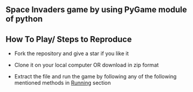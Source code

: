 ## Space Invaders game by using PyGame module of python


## How To Play/ Steps to Reproduce

+ Fork the repository and give a star if you like it

+ Clone it on your local computer OR download in zip format

+ Extract the file and run the game by following any of the following mentioned methods in [Running](##Running) section



